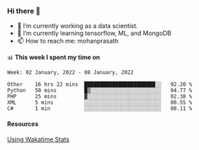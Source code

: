 ### Hi there 👋

- 🔭 I’m currently working as a data scientist.
- 🌱 I’m currently learning tensorflow, ML, and MongoDB
- 📫 How to reach me: mohanprasath

📊 **This week I spent my time on**
<!--START_SECTION:waka-->
```text
Week: 02 January, 2022 - 08 January, 2022

Other    16 hrs 22 mins  ███████████████████████░░   92.20 % 
Python   50 mins         █▒░░░░░░░░░░░░░░░░░░░░░░░   04.77 % 
PHP      25 mins         ▓░░░░░░░░░░░░░░░░░░░░░░░░   02.38 % 
XML      5 mins          ░░░░░░░░░░░░░░░░░░░░░░░░░   00.55 % 
C#       1 min           ░░░░░░░░░░░░░░░░░░░░░░░░░   00.11 % 
```
<!--END_SECTION:waka-->

#### Resources
[Using Wakatime Stats](https://github.com/marketplace/actions/waka-readme)
